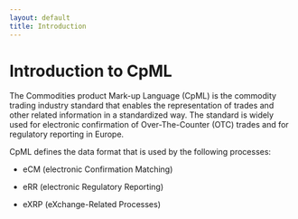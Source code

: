 ```yaml
---
layout: default
title: Introduction
---
```


Introduction to CpML
====================

The Commodities product Mark-up Language (CpML) is the commodity trading
industry standard that enables the representation of trades and other
related information in a standardized way. The standard is widely used
for electronic confirmation of Over-The-Counter (OTC) trades and for
regulatory reporting in Europe.

CpML defines the data format that is used by the following processes:

-   eCM (electronic Confirmation Matching)

-   eRR (electronic Regulatory Reporting)

-   eXRP (eXchange-Related Processes)

<!--<img src="media/image1.jpeg" width="622" height="402" />

The CpML standard itself is process-neutral. The data structure is
defined using XML schemas (XSD). Market participants deliver XML
documents that base on these schemas and are called CpMLDocuments. For
each process, there is a different standard that defines how the data is
processed and which CPML structures are used. <span id="_Toc474941567"
class="anchor"></span>

1.  About this Document
    ===================

2.  Revision History
    ----------------

|             |                 |                                                                                                                                    |                          |
|-------------|-----------------|------------------------------------------------------------------------------------------------------------------------------------|--------------------------|
| **Version** | **Date**        | **Changes**                                                                                                                        | **Author of changes**    |
| 4.1         | April 2012      | Alignment with GTRfC FpML Message Specification v1.7.                                                                              
                                                                                                                                                                     
                                 Addition of Physical Oil, Bullion.                                                                                                  
                                                                                                                                                                     
                                 Enhancement of Physical Electricity and Coal to account for US products.                                                            | EFET                     |
| 4.2         | October 2012    | Alignment with GTRfC FpML Message Specification v1.7.3.1                                                                           
                                                                                                                                                                     
                                 Addition of strategies, cross asset class products and introduced the ‘Generic Confirmation’ for non-standard products.             | EFET                     |
| 4.2d        | October 2012    | Addition of Cancellation document.                                                                                                 | EFET                     |
| 4.2e        | November 2012   | Clarifications to the CpMLReportingEnvelope                                                                                        | EFET                     |
| 4.2f        | December 2012   | Implementation clarifications and minor adjustments to business rules for Calculation Periods                                      | EFET                     |
| 4.2g        | January 2013    |                                                                                                                                    | EFET                     |
| 4.2g        | December 2013   |                                                                                                                                    | CpML Technical Committee |
| 5.1         | November 2013   |                                                                                                                                    | CpML Technical Committee |
| 5.2         | February 2014   |                                                                                                                                    | CpML Technical Committee |
| 5.3         | November 2015   | REMIT Phase 1 and ESMA Level 2                                                                                                     | CpML Technical Committee |
| 6.1         | January 2016    | Requirements from users                                                                                                            
                                                                                                                                                                     
                                 Versioning amended to be in line with CpML Organisation versioning                                                                  | CpML Technical Committee |
| 6.2         | February 2016   | Changes for REMIT Phase 2                                                                                                          | CpML Technical Committee |
| 6.3         | March-July 2016 | Consistency check between schema and CpML description. Overview of changes:                                                        
                                                                                                                                                                     
                                 -   Alignment of document structure with schema structure, i.e. sections added or removed, tables merged, order of fields adapted.  
                                                                                                                                                                     
                                 -   Usage types corrected.                                                                                                          
                                                                                                                                                                     
                                 -   Names and descriptions corrected.                                                                                               
                                                                                                                                                                     
                                 -   Missing fields, field types and value types added.                                                                              
                                                                                                                                                                     
                                 -   Redundant tables and sections removed.                                                                                          
                                                                                                                                                                     
                                 -   Key/Info column removed.                                                                                                        
                                                                                                                                                                     
                                 -   Process-specific information removed.                                                                                           
                                                                                                                                                                     
                                 -   Consistent terminology and spelling of terms.                                                                                   
                                                                                                                                                                     
                                 -   Rules for modal verbs added and modal verbs corrected.                                                                          
                                                                                                                                                                     
                                                                                                                                                                  
                                 -   payload document = transaction details section                                                                                  
                                                                                                                                                                     
                                 -   envelope = regulatory details                                                                                                   
                                                                                                                                                                     
                                 -   Conventions to explain document usage added.                                                                                    |                          |
| 6.4         | February 2017   | -   Additional time stamp fields to compensate for DLS issues                                                                      
                                                                                                                                                                     
                                 -   ‘EURegulatoryDetails/Formula­ProductInformation/Underlying’ changed to mandatory                                                
                                                                                                                                                                     
                                 -   New units of measure added for quantities                                                                                       
                                                                                                                                                                     
                                 -   Amended for EMIR RTS/ITS                                                                                                        
                                                                                                                                                                     
                                 -   Removed ERR-specific rules and enrichment information                                                                           |                          |
| 6.4.1       | April 2017      | Minor corrections:                                                                                                                 
                                                                                                                                                                     
                                 -   Value “O” for ‘ActionType’ removed.                                                                                             
                                                                                                                                                                     
                                 -   Length of ‘ClassificationOfProductType’ set to “255”.                                                                           
                                                                                                                                                                     
                                 -   Value “OT” for ‘EProduct1CodeType’ removed.                                                                                     
                                                                                                                                                                     
                                 -   Value “SB” for ‘EProduct2CodeType’ added.                                                                                       
                                                                                                                                                                     
                                 -   Type “ContractTypeType” added to chapter 8.                                                                                     
                                                                                                                                                                     
                                 -   Type “LoadDeliveryIntervalType” changed from hours only to hours:minutes (e.g. 08:00).                                          |                          |

<span id="_Toc474941569" class="anchor"><span id="_Toc435719072" class="anchor"></span></span>Purpose and Scope
---------------------------------------------------------------------------------------------------------------

This document contains the specification of the CpML standard. The CpML
standard defines the vocabulary for exchanging standardized messages for
commodity trading and reporting processes.

The CpML specification corresponds to the underlying XML schemas, which
implement this specification. The XML schemas define the data structures
and rules for the following document types:

1.  CpMLDocument: Market participants generate messages with trade
    information in a standardized format, the so-called CpMLDocument.

2.  StrategyConfirmation: Combines fundamental transaction types in
    order to describe a trading strategy.

The CpML specification defines a generic vocabulary that can be applied
to different business processes. Process-relevant information is
described in the corresponding process specifications, for example, the
eCM standard.

Target Audience
---------------

This document is for business analysts and IT professionals in the
commodity trading business who want to provide standardized trade
information in the CpML format for post-trade data processing.

For example, this can be:

-   Software engineers and data architects who implement CPML interfaces

-   Business analysts who develop process interfaces

The following knowledge is assumed:

-   Familiarity with the terms and processes used in the commodity
    trading industry

-   Know-how regarding the structure and functionality of XML schemas

Additional Information
----------------------

This section lists web sites or documents with additional information
related to the CpML standard.

| **Ref ID**                                          | **Description**                                                    | **Source**                                                                                        |
|-----------------------------------------------------|--------------------------------------------------------------------|---------------------------------------------------------------------------------------------------|
| 1.  <span id="_Ref454200837" class="anchor"></span> | List of codes specific to EFET and CPML, for example, broker codes | <http://www.efet.org/Standardisation/Static-data>                                                 |
| 1.  <span id="_Ref454200634" class="anchor"></span> | Esma register of Regulated Markets                                 | <http://registers.esma.europa.eu/publication/searchRegister?core=esma_registers_mifid_rma>        |
| 1.  <span id="_Ref456779450" class="anchor"></span> | Home page of CpML standard                                         | <http://cpml.org>                                                                                 |
| 1.  <span id="_Ref454200766" class="anchor"></span> | Incoterm rules, published by the Internation Chamber of Commerce   | <http://www.iccwbo.org/incoterms/id3042/index.html>                                               |
| 1.  <span id="_Ref454201047" class="anchor"></span> | Full list of BSC (Balancing and Settlement Code) signatories       | <https://www.elexon.co.uk/bsc-related-documents/bsc-signatories-qualified-persons>                |
| 1.  <span id="_Ref454201394" class="anchor"></span> | Coal quality specifications as listed in SCoTA                     | <http://www.globalcoal.com/scota/scotaSpecs.cfm>                                                  |
| 1.  <span id="_Ref455157935" class="anchor"></span> | FpML<sup>®</sup> (Financial products Markup Language) web site     | [www.fpml.org](http://www.fpml.org)                                                               |
| 1.  <span id="_Ref456363049" class="anchor"></span> | EIC codes published by ENTSO-E                                     | <https://www.entsoe.eu/data/energy-identification-codes-eic/eic-documentation/Pages/default.aspx> |
| 1.  <span id="_Ref458522546" class="anchor"></span> | Acer Transaction Reporting User Manual                             | <https://www.acer-remit.eu/portal/public-documentation>                                           |
| 1.                                                  |                                                                    |                                                                                                   |
| 1.                                                  |                                                                    |                                                                                                   |

1.  Conventions
    -----------

2.  ### Use of Modal Verbs

For compliance with the CPML standard, implementers need to be able to
distinguish between mandatory requirements, recommendations and
permissions, as well as possibilities and capabilities. This is
supported by the following rules for using modal verbs.

The key words “must”, “must not”, “required”, “should”, “should not”,
“recommended”, “may” and “optional” in this document are to be
interpreted as follows:

| **Key word** | **Description**                                                                                                                                                                                                                                                                                                                             |
|--------------|---------------------------------------------------------------------------------------------------------------------------------------------------------------------------------------------------------------------------------------------------------------------------------------------------------------------------------------------|
| Must         | Indicates an absolute requirement. Requirements must be followed strictly in order to conform to the standard. Deviations are not allowed.                                                                                                                                                                                                  
                                                                                                                                                                                                                                                                                                                                                             
                Alternative expression: required, is mandatory                                                                                                                                                                                                                                                                                               |
| Must not     | Indicates an absolute prohibition. This phrase means that the provision must not be used in any implementation of the CPML standard.                                                                                                                                                                                                        
                                                                                                                                                                                                                                                                                                                                                             
                Alternative expression: must be omitted                                                                                                                                                                                                                                                                                                      |
| Should       | Indicates a recommendation. Among several possibilities, one is recommended as particularly suitable, without mentioning or excluding others. There may exist valid reasons in particular circumstances to ignore a particular item, but the full implications must be understood and carefully weighed before choosing a different course. 
                                                                                                                                                                                                                                                                                                                                                             
                Alternative expression: recommended                                                                                                                                                                                                                                                                                                          |
| May          | Indicates a permission. This word means that an item is truly optional within the limits of CPML. One data supplier may choose to include the item because a particular transaction requires it or because the data supplier feels that it enhances the document while another data supplier may omit the same item.                        
                                                                                                                                                                                                                                                                                                                                                             
                Alternative expression: optional                                                                                                                                                                                                                                                                                                             |
| Should not   | This phrase means that there may exist valid reasons in particular circumstances when the particular behavior is acceptable or even useful, but the full implications should be understood and the case carefully weighed before implementing any behavior described with this label.                                                       
                                                                                                                                                                                                                                                                                                                                                             
                Alternative expression: “not recommended”                                                                                                                                                                                                                                                                                                    |

### Typographical Conventions

This documentation uses the following typographical conventions:

-   ‘AgentID’: single quotation marks are used to indicate field names.

-   “trader”: double quotation marks are used to indicate field values.

-   Reporting/Europe: Slashes are used to indicate paths or nested nodes
    within the schema, for example, ….

-   TotalVolumeUnit: Field names and values as well as attributes are
    consistently written with camel case spelling, as in the schema.
    There are no spaces between words and each new word starts with an
    uppercase letter.

### <span id="_Ref456250853" class="anchor"><span id="_Toc474941575" class="anchor"></span></span>Notation of Schema

The CpMLDocument schema reference in section 5 is a flat representation
of the tree structure in the corresponding XSD schema.

For each main node in the schema, there is a separate section with a
table that contains the sections and fields in that node. The fields are
listed in the same order as in the schema.

Subsections are indicated with a gray background. The start and end of
each section is clearly indicated. Subsections are nested within each
others.

For each field, you find information about the usage type, see section
4.5.4, and the business rules. These rules determine the dependencies on
other fields or values, where applicable.

Fields and value types are reused in different locations of the schema.
Therefore, the general field descriptions and value type descriptions
are described in separate sections in alphabetical, see sections 7 and
8. <span id="_Ref456250396" class="anchor"></span>

### <span id="_Ref456951351" class="anchor"><span id="_Toc474941576" class="anchor"></span></span>Information on Field Usage

Information on mandatory or optional use of a field is specified in
column “Usage”:

-   **O = Optional**. These fields are logically optional and not
    required by business rules. The information may be present in
    the CpMLDocument.

-   **C = Conditional**. These fields are logically conditional, meaning
    the field must be provided if and only if the specified conditions
    are met.

-   **M = Mandatory**. Mandatory fields are logically required and must
    always be present, unless the parent field may be omitted.

-   **M+C = Mandatory with condition**. Fields with this condition are
    logically required. According to the business rules, specific values
    must be set if the specified conditions are met.

-   **M+CH = Mandatory, but part of a choice**. One of the fields in an
    XSD choice section must be provided. Thus, all fields within the
    choice are marked as mandatory in the schema.

### Information on Field Occurrence

If nothing else is stated for a field, the following rules apply with
regard to the minimum or maximum occurrence of the field:

-   Conditional or optional fields: (0-1)  
    These fields can be absent or occur exactly once within the
    given context.

-   Mandatory fields: (1-1)  
    These fields must occur exactly once within the given context.

In all other cases, the allowed number of repetitions is clearly
indicated. Examples: (0-n) or (1‑4).

<span id="_Ref447175198" class="anchor"><span id="_Ref447557284" class="anchor"><span id="_Toc474941578" class="anchor"><span id="_Toc70378618" class="anchor"><span id="_Ref105218252" class="anchor"><span id="_Ref105218271" class="anchor"><span id="_Toc179107761" class="anchor"></span></span></span></span></span></span></span>CPMLDocument IDs
--------------------------------------------------------------------------------------------------------------------------------------------------------------------------------------------------------------------------------------------------------------------------------------------------------------------------------------------------------

To provide a common syntax for CPMLDocuments that is comprehensible and
maintains uniqueness, the ID in the ‘DocumentID’ field must be unique.
It is recommended to use the following syntax:

1.  Document type abbreviation (e.g. “CNF” for TradeConfirmation)

2.  Date code (8 characters, in yyyymmdd format)

3.  Locally and daily unique transaction identifier of the sender

4.  @

5.  Sender identification, i.e. domain name or party code of the sender

Examples:

-   CNF\_20040610\_1234567890@electrabel.com

-   CAN\_20040610\_1234567890@11XELECTRABEL—Z

**Important:** The document ID must not exceed a total length of 50
characters.

**Important:** Once created, the document ID must not be changed any
more. To retransmit information about the same transaction, the version
ID must be changed instead.

<span id="_Ref456250810" class="anchor"><span id="_Toc474941579" class="anchor"><span id="_Ref377556768" class="anchor"></span></span></span>CpMLDocument Schema Reference
==========================================================================================================================================================================

The CpMLDocument extends the basic trade description structure of CpML
to include support for reporting of regulatory, transaction and position
data on a per-jurisdiction basis. The CpMLDocument comprises one
specific section with regulatory details per reporting regime. In
addition to the regulatory sections, the CpMLDocument includes one or
more transaction details sections, for example, with Trade Confirmation
or Broker Confirmation information, and other supporting information
such as images of paper confirmations or other binary files.

Each CpMLDocument contains information about exactly one transaction and
is not used to combine information from multiple transactions.

**Note:** For more information about the notation of the schema, see
section 4.5.3.


-->
